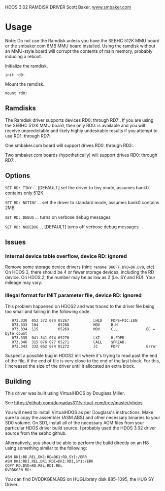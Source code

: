 HDOS 3.02 RAMDISK DRIVER
Scott Baker, www.smbaker.com

# Usage

Note: Do not use the Ramdisk unless you have the SEBHC 512K MMU board
or the smbaker.com 8MB MMU board installed. Using the ramdisk without
an MMU-style board will corrupt the contents of main memory, probably
inducing a reboot.

Initialize the ramdisk.

```HDOS
init rd0:
```

Mount the ramdisk.

```HDOS
mount rd0:
```

## Ramdisks

The Ramdisk driver supports devices RD0: through RD7:. If you are using the SEBHC 512K
MMU board, then only RD0: is available and you will receive unpredictable and likely highly
undesirable results if you attempt to use RD1: through RD7:.

One smbaker.com board will support drives RD0: through RD3:.

Two smbaker.com boards (hypothetically) will support drives RD0: through RD7:.

## Options

`SET RD: TINY` ... [DEFAULT] set the driver to tiny mode, assumes bank0 contains only 512K

`SET RD: NOTINY` ... set the driver to standard mode, assumes bank0 contains 2MB

`SET RD: DEBUG` ... turns on verbose debug messages

`SET RD: NODEBUG` ... [DEFAULT] turns off verbose debug messages

## Issues

### Internal device table overflow, device RD: ignored

Remove some storage device drivers (hint: `rename DKOFF.DVD=DK.DVD`, etc). On HDOS 3,
there should be 4 or fewer storage devices, including the RD device. On HDOS 2,
the number may be as low as 2 (i.e. SY and RD). Your mileage may vary.

### Illegal format for INIT parameter file, device RD: ignored

This problem happened on HDOS2 and was traced to the driver file being too small and
failing in the following code:

```assembly
   073.330  052 372 074 05267           LHLD    FDPE+PIC.LEN
   073.333  104         05268           MOV     B,H
   073.334  115         05269           MOV     C,L             BC = byte count
   073.335  041 341 074 05270           LXI     H,FDPB
   073.340  315 076 077 05271           CALL    $FREAB.
   073.343  332 062 074 05272           JC      FDP7            Error
```

Suspect a possible bug in HDOS2 init where it's trying to read past the end of the
file, if the end of file is very close to the end of the last block. For this, I
increased the size of the driver until it allocated an extra block.

## Building

This driver was built using VirtualHDOS by Douglass Miller.

See https://github.com/durgadas311/virtual-cpm/tree/master/vhdos

You will need to install VirtualHDOS as per Douglass's instructions. Make sure to copy
the assembler (ASM.ABS) and other necessary binaries to your SD0 volume. On SD1, install
all of the necessary ACM files from your particular HDOS driver build source. I probably
used the HDOS 3.02 driver source from the sebhc github.

Alternatively, you should be able to perform the build directly on an H8 using something
similar to the following:

```HDOS
ASM DK1:RD.REL,DK1:RD=DK1:RD,SY1:/ERR
ASM DK1:RDI.REL,DK1:RDI=DK1:RDI,SY1:/ERR
COPY RD.DVD=RD.REL,RDI.REL
DVDDKGEN RD:
```

You can find DVDDKGEN.ABS on HUGLibrary disk 885-1095, the HUG SY Driver.



